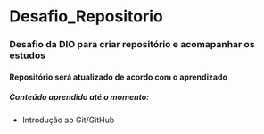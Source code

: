# Desafio_Repositorio
### Desafio da DIO para criar repositório e acomapanhar os estudos
#### Repositório será atualizado de acordo com o aprendizado
##### Conteúdo aprendido até o momento:
- Introdução ao Git/GitHub
